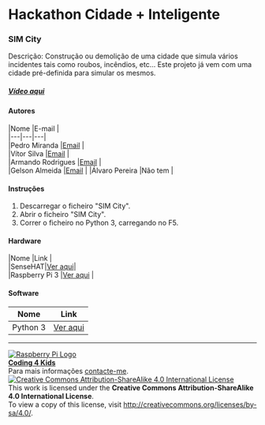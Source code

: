# Hackathon Cidade + Inteligente  

### SIM City

   Descrição: Construção ou demolição de uma cidade que simula vários incidentes tais como roubos, incêndios, etc... Este projeto já vem com uma cidade pré-definida para simular os mesmos.

##### [Vídeo aqui](Demo/simcity.mov?raw=true)  

#### Autores  

|Nome  |E-mail  |  
|---|---|---|    
|Pedro Miranda  |[Email](mailto:pepepmiranda@hotmail.com)  |  
|Vítor Silva  |[Email](mailto:vitortavaressilva8@sapo.pt)  |  
|Armando Rodrigues  |[Email](mailto:zearmando2000@gmail.com)  |  
|Gelson Almeida  |[Email](mailto:gelsonalmeida2000@hotmail.com)  |
|Álvaro Pereira |Não tem |

#### Instruções

1. Descarregar o ficheiro "SIM City".
2. Abrir o ficheiro "SIM City".
3. Correr o ficheiro no Python 3, carregando no F5.

#### Hardware  

|Nome  |Link  |  
|SenseHAT|[Ver aqui](https://www.raspberrypi.org/products/sense-hat/)|    
|Raspberry Pi 3  |[Ver aqui](http://www.raspberrypi.org)  |  

#### Software  

|Nome  |Link  |  
|---|---|  
|Python 3  |[Ver aqui](https://www.python.org/download/releases/3.0/)  |  


***  
[![Raspberry Pi Logo](https://upload.wikimedia.org/wikipedia/en/thumb/c/cb/Raspberry_Pi_Logo.svg/50px-Raspberry_Pi_Logo.svg.png)](http://raspberrypi.org)   
[**Coding 4 Kids**](http://coding4kids.github.io/coding4kids/)  
Para mais informações [contacte-me](mailto:nunofilipesantos@gmail.com).  
[![Creative Commons Attribution-ShareAlike 4.0 International License](https://licensebuttons.net/l/by-sa/4.0/88x31.png)](http://creativecommons.org/licenses/by-sa/4.0/)  
This work is licensed under the **Creative Commons Attribution-ShareAlike 4.0 International License**.  
To view a copy of this license, visit http://creativecommons.org/licenses/by-sa/4.0/.  
